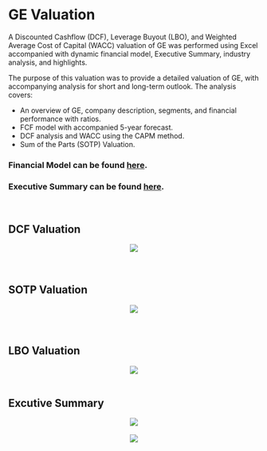 # GE Valuation

A Discounted Cashflow (DCF), Leverage Buyout (LBO), and Weighted Average Cost of Capital (WACC) valuation of GE was performed using Excel accompanied with dynamic financial model, Executive Summary, industry analysis, and highlights. 

The purpose of this valuation was  to provide a detailed valuation of GE, with accompanying analysis
for short and long-term outlook. The analysis covers:
* An overview of GE, company description, segments, and financial performance with ratios.
* FCF model with accompanied 5-year forecast.
* DCF analysis and WACC using the CAPM method.
* Sum of the Parts (SOTP) Valuation.

### Financial Model can be found [here]().
### Executive Summary can be found [here]().

<br>

## DCF Valuation

<div align="center">
  <img src="https://raw.githubusercontent.com/kyle-w-brown/GE-Valuation/master/Images/Wbk_dcf.PNG"><br><br>
</div>

<br>

## SOTP Valuation

<div align="center">
  <img src="https://raw.githubusercontent.com/kyle-w-brown/GE-Valuation/master/Images/Wbk_sotp.PNG"><br><br>
</div>

<br>

## LBO Valuation

<div align="center">
  <img src="https://raw.githubusercontent.com/kyle-w-brown/GE-Valuation/master/Images/Wbk_lbo.PNG"><br><br>
</div>


## Excutive Summary

<div align="center">
  <img src="https://raw.githubusercontent.com/kyle-w-brown/GE-Valuation/master/Images/Memo-1.PNG"><br><br>
</div>


<div align="center">
  <img src="https://raw.githubusercontent.com/kyle-w-brown/GE-Valuation/master/Images/memo-2.PNG"><br><br>
</div>
